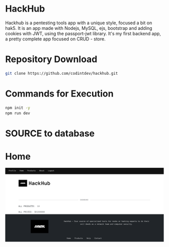 # HackHub
Hackhub is a pentesting tools app with a unique style, focused a bit on hak5. It is an app made with Nodejs, MySQL, ejs, bootstrap and adding cookies with JWT, using the passport-jwt library. It's my first backend app, a pretty complete app focused on CRUD - store.

# Repository Download
```bash
git clone https://github.com/codintdev/hackhub.git
```

# Commands for Execution
```bash
npm init -y
npm run dev
```
# SOURCE to database

# Home
![home](./.screenshots/home.png)
